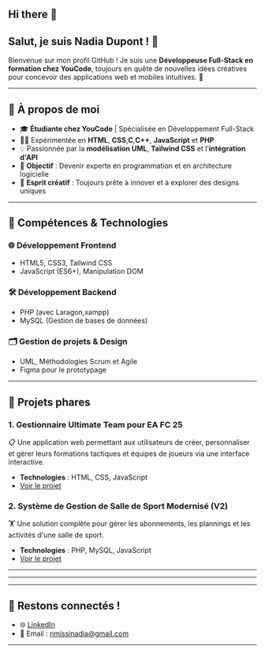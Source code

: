 ## Hi there 👋

## Salut, je suis Nadia Dupont ! 👋

Bienvenue sur mon profil GitHub ! Je suis une **Développeuse Full-Stack en formation chez YouCode**, toujours en quête de nouvelles idées créatives pour concevoir des applications web et mobiles intuitives. 🚀

---

## 🌟 À propos de moi
- 🎓 **Étudiante chez YouCode** | Spécialisée en Développement Full-Stack
- 🧑‍💻 Expérimentée en **HTML**, **CSS**,**C**,**C++**, **JavaScript** et **PHP**
- 💡 Passionnée par la **modélisation UML**, **Tailwind CSS** et l'**intégration d'API**
- 🎯 **Objectif** : Devenir experte en programmation et en architecture logicielle
- 🎨 **Esprit créatif** : Toujours prête à innover et à explorer des designs uniques

---

## 🔨 Compétences & Technologies

### 🌐 Développement Frontend
- HTML5, CSS3, Tailwind CSS
- JavaScript (ES6+), Manipulation DOM

### 🛠 Développement Backend
- PHP (avec Laragon,xampp)
- MySQL (Gestion de bases de données)

### 🗂 Gestion de projets & Design
- UML, Méthodologies Scrum et Agile
- Figma pour le prototypage

---

## 📌 Projets phares

### 1. **Gestionnaire Ultimate Team pour EA FC 25**  
📋 Une application web permettant aux utilisateurs de créer, personnaliser et gérer leurs formations tactiques et équipes de joueurs via une interface interactive.
- **Technologies** : HTML, CSS, JavaScript
- [Voir le projet](https://github.com/nmissi-nadia/ultimate-team-manager)

### 2. **Système de Gestion de Salle de Sport Modernisé (V2)**  
🏋️ Une solution complète pour gérer les abonnements, les plannings et les activités d'une salle de sport.
- **Technologies** : PHP, MySQL, JavaScript
- [Voir le projet](https://github.com/nmissi-nadia/ENERGYM)

---

<!--## 🎨 Mon Portfolio
Découvrez mes créations et projets : [Site Portfolio](#)
-->
---

<!--## 📊 Statistiques GitHub
![Statistiques GitHub de Nadia](https://github-readme-stats.vercel.app/api?username=NadiaDupont&show_icons=true&theme=radical)
-->
---

## 💌 Restons connectés !
- 🌐 [LinkedIn](https://www.linkedin.com/in/nadia-nmissi-9bb00619a)
- 📧 Email : [nmissinadia@gmail.com](mailto:nmissinadia@gmail.com)

---

<!-- ### 🎉 Fun Fact
J'adore les **jeux vidéo** et je m'en inspire souvent pour mes projets, en mêlant créativité et technologie pour offrir des expériences utilisateurs immersives !
-->
